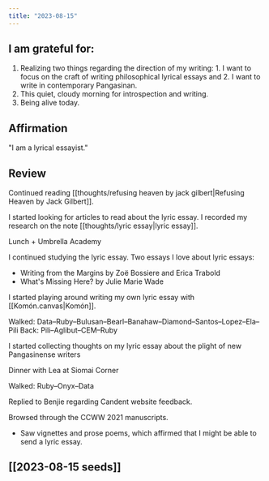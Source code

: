 ```yaml
---
title: "2023-08-15"
---
```

## I am grateful for:
1. Realizing two things regarding the direction of my writing: 1. I want to focus on the craft of writing philosophical lyrical essays and 2. I want to write in contemporary Pangasinan.
2. This quiet, cloudy morning for introspection and writing.
3. Being alive today.

## Affirmation

"I am a lyrical essayist."

## Review

Continued reading [[thoughts/refusing heaven by jack gilbert|Refusing Heaven by Jack Gilbert]].

I started looking for articles to read about the lyric essay. I recorded my research on the note [[thoughts/lyric essay|lyric essay]].

Lunch + Umbrella Academy

I continued studying the lyric essay. Two essays I love about lyric essays:
- Writing from the Margins by Zoë Bossiere and Erica Trabold
- What's Missing Here? by Julie Marie Wade

I started playing around writing my own lyric essay with [[Komón.canvas|Komón]].

Walked: Data–Ruby–Bulusan–Bearl–Banahaw–Diamond–Santos–Lopez–Ela–Pili
Back: Pili–Aglibut–CEM–Ruby

I started collecting thoughts on my lyric essay about the plight of new Pangasinense writers

Dinner with Lea at Siomai Corner

Walked: Ruby–Onyx–Data

Replied to Benjie regarding Candent website feedback.

Browsed through the CCWW 2021 manuscripts.
- Saw vignettes and prose poems, which affirmed that I might be able to send a lyric essay.

## [[2023-08-15 seeds]]
